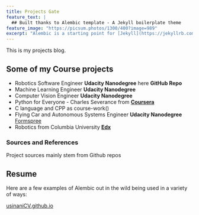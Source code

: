 ```yaml
---
title: Projects Gate
feature_text: |
  ## Built thanks to Alembic template - A Jekyll boilerplate theme
feature_image: "https://picsum.photos/1300/400?image=989"
excerpt: "Alembic is a starting point for [Jekyll](https://jekyllrb.com/) projects."
---
```


This is my projects blog.

## Some of my Course projects

- Robotics Software Engineer **Udacity Nanodegree** here **GitHub Repo**
- Machine Learning Engineer **Udacity Nanodegree**
- Computer Vision Engineer **Udacity Nanodegree** 
- Python for Everyone - Charles Severance from [**Coursera**](https://coursera.com/)
- C language and CPP as course-work()
- Flying Car and Autonomous Systems Engineer **Udacity Nanodegree** [Formspree](https://Udacity.com)
- Robotics from Columbia University **[Edx](https://learning.edx.org/course/course-v1:ColumbiaX+CSMM.103x+1T2021/home)**

### Sources and References

Project sources mainly stem from Github repos

## Resume

Here are a few examples of Alembic out in the wild being used in a variety of ways:

[usinaniCV.github.io](https://usinani.github.io/)